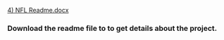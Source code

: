 [4) NFL Readme.docx](https://github.com/gauraishwarya/NFL-WebScraping/files/10883909/4.NFL.Readme.docx)
### Download the readme file to to get details about the project.
